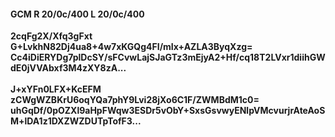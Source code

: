 #### GCM R 20/0c/400 L 20/0c/400
**2cqFg2X/Xfq3gFxt**<br/>**G+LvkhN82Dj4ua8+4w7xKGQg4FI/mIx+AZLA3ByqXzg=**<br/>**Cc4iDiERYDg7plDcSY/sFCvwLajSJaGTz3mEjyA2+Hf/cq18T2LVxr1diihGWdE0jVVAbxf3M4zXY8zA...**<br/><br/>
**J+xYFn0LFX+KcEFM**<br/>**zCWgWZBKrU6oqYQa7phY9Lvi28jXo6C1F/ZWMBdM1c0=**<br/>**uhGqDf/0pOZXl9aHpFWqw3ESDr5vObY+SxsGsvwyENlpVMcvurjrAteAoSM+lDA1z1DXZWZDUTpTofF3...**